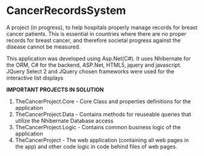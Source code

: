 # CancerRecordsSystem
A project (in progress), to help hospitals properly manage records for breast cancer patients. This is essential in countries where there are no proper records for breast cancer, and therefore societal progress against the disease cannot be measured.

This application was developed using Asp.Net(C#). It uses Nhibernate for the ORM, C# for the backend, ASP.Net, HTML5, jquery and javascript. JQuery Select 2 and JQuery chosen frameworks were used for the interactive list displays




**IMPORTANT PROJECTS IN SOLUTION**
1) TheCancerProject.Core - Core Class and properties definitions for the application
2) TheCancerProject.Data - Contains methods for reuseable queries that utilize the Nhibernate Database access
3) TheCancerProject.Logic - Contains common business logic of the application
4) TheCancerProject - The web application (containing all web pages in the app) and other code logic in code behind files of web pages.
